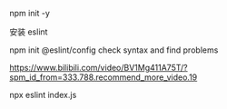 npm init -y

安装 eslint

npm init @eslint/config
check syntax and find problems


https://www.bilibili.com/video/BV1Mg411A75T/?spm_id_from=333.788.recommend_more_video.19


npx eslint index.js 